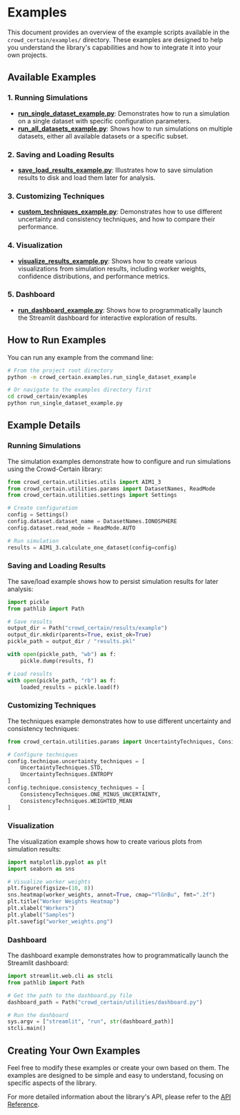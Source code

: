 # Examples

This document provides an overview of the example scripts available in the `crowd_certain/examples/` directory. These examples are designed to help you understand the library's capabilities and how to integrate it into your own projects.

## Available Examples

### 1. Running Simulations

- **[run_single_dataset_example.py](../examples/run_single_dataset_example.py)**: Demonstrates how to run a simulation on a single dataset with specific configuration parameters.
- **[run_all_datasets_example.py](../examples/run_all_datasets_example.py)**: Shows how to run simulations on multiple datasets, either all available datasets or a specific subset.

### 2. Saving and Loading Results

- **[save_load_results_example.py](../examples/save_load_results_example.py)**: Illustrates how to save simulation results to disk and load them later for analysis.

### 3. Customizing Techniques

- **[custom_techniques_example.py](../examples/custom_techniques_example.py)**: Demonstrates how to use different uncertainty and consistency techniques, and how to compare their performance.

### 4. Visualization

- **[visualize_results_example.py](../examples/visualize_results_example.py)**: Shows how to create various visualizations from simulation results, including worker weights, confidence distributions, and performance metrics.

### 5. Dashboard

- **[run_dashboard_example.py](../examples/run_dashboard_example.py)**: Shows how to programmatically launch the Streamlit dashboard for interactive exploration of results.

## How to Run Examples

You can run any example from the command line:

```bash
# From the project root directory
python -m crowd_certain.examples.run_single_dataset_example

# Or navigate to the examples directory first
cd crowd_certain/examples
python run_single_dataset_example.py
```

## Example Details

### Running Simulations

The simulation examples demonstrate how to configure and run simulations using the Crowd-Certain library:

```python
from crowd_certain.utilities.utils import AIM1_3
from crowd_certain.utilities.params import DatasetNames, ReadMode
from crowd_certain.utilities.settings import Settings

# Create configuration
config = Settings()
config.dataset.dataset_name = DatasetNames.IONOSPHERE
config.dataset.read_mode = ReadMode.AUTO

# Run simulation
results = AIM1_3.calculate_one_dataset(config=config)
```

### Saving and Loading Results

The save/load example shows how to persist simulation results for later analysis:

```python
import pickle
from pathlib import Path

# Save results
output_dir = Path("crowd_certain/results/example")
output_dir.mkdir(parents=True, exist_ok=True)
pickle_path = output_dir / "results.pkl"

with open(pickle_path, "wb") as f:
    pickle.dump(results, f)

# Load results
with open(pickle_path, "rb") as f:
    loaded_results = pickle.load(f)
```

### Customizing Techniques

The techniques example demonstrates how to use different uncertainty and consistency techniques:

```python
from crowd_certain.utilities.params import UncertaintyTechniques, ConsistencyTechniques

# Configure techniques
config.technique.uncertainty_techniques = [
    UncertaintyTechniques.STD,
    UncertaintyTechniques.ENTROPY
]
config.technique.consistency_techniques = [
    ConsistencyTechniques.ONE_MINUS_UNCERTAINTY,
    ConsistencyTechniques.WEIGHTED_MEAN
]
```

### Visualization

The visualization example shows how to create various plots from simulation results:

```python
import matplotlib.pyplot as plt
import seaborn as sns

# Visualize worker weights
plt.figure(figsize=(10, 8))
sns.heatmap(worker_weights, annot=True, cmap="YlGnBu", fmt=".2f")
plt.title("Worker Weights Heatmap")
plt.xlabel("Workers")
plt.ylabel("Samples")
plt.savefig("worker_weights.png")
```

### Dashboard

The dashboard example demonstrates how to programmatically launch the Streamlit dashboard:

```python
import streamlit.web.cli as stcli
from pathlib import Path

# Get the path to the dashboard.py file
dashboard_path = Path("crowd_certain/utilities/dashboard.py")

# Run the dashboard
sys.argv = ["streamlit", "run", str(dashboard_path)]
stcli.main()
```

## Creating Your Own Examples

Feel free to modify these examples or create your own based on them. The examples are designed to be simple and easy to understand, focusing on specific aspects of the library.

For more detailed information about the library's API, please refer to the [API Reference](API.md).
